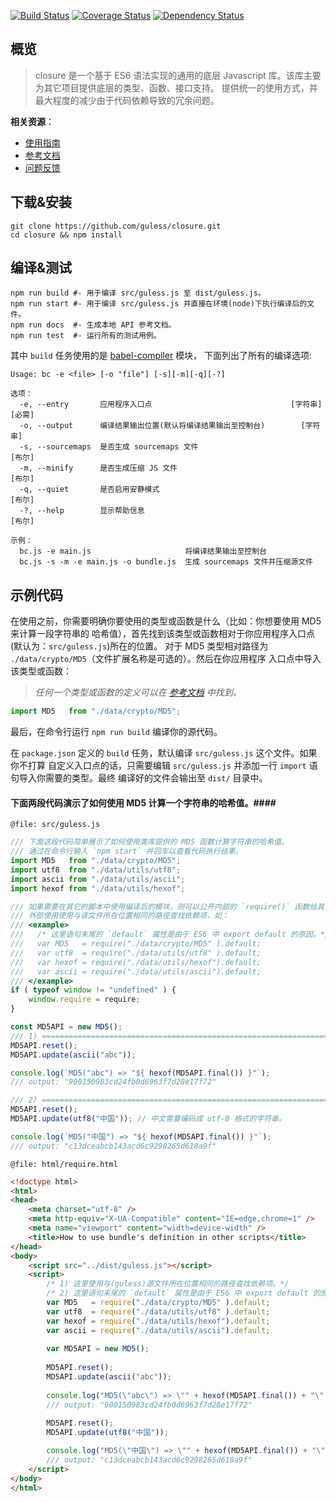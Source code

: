 [![Build Status](https://travis-ci.org/guless/closure.svg?branch=dev)](https://travis-ci.org/guless/closure) [![Coverage Status](https://coveralls.io/repos/github/guless/closure/badge.svg?branch=dev)](https://coveralls.io/github/guless/closure?branch=dev) [![Dependency Status](https://www.versioneye.com/user/projects/577df14391aab50027c6ca56/badge.svg?style=flat-square)](https://www.versioneye.com/user/projects/577df14391aab50027c6ca56)


## 概览 ##
> closure 是一个基于 ES6 语法实现的通用的底层 Javascript 库。该库主要为其它项目提供底层的类型、函数、接口支持。
> 提供统一的使用方式，并最大程度的减少由于代码依赖导致的冗余问题。

**相关资源**：
- [使用指南](http://docs.guless.com/tutorial/)
- [参考文档](http://docs.guless.com/)
- [问题反馈](https://github.com/guless/closure/issues)

## 下载&安装 ##
```shell
git clone https://github.com/guless/closure.git
cd closure && npm install
```

## 编译&测试 ##
```shell
npm run build #- 用于编译 src/guless.js 至 dist/guless.js。
npm run start #- 用于编译 src/guless.js 并直接在环境(node)下执行编译后的文件。
npm run docs  #- 生成本地 API 参考文档。
npm run test  #- 运行所有的测试用例。
```

其中 `build` 任务使用的是 [babel-compiler](https://github.com/guless/babel-compiler) 模块，
下面列出了所有的编译选项:
```
Usage: bc -e <file> [-o "file"] [-s][-m][-q][-?]

选项：
  -e, --entry       应用程序入口点                               [字符串] [必需]
  -o, --output      编译结果输出位置(默认将编译结果输出至控制台)        [字符串]
  -s, --sourcemaps  是否生成 sourcemaps 文件                              [布尔]
  -m, --minify      是否生成压缩 JS 文件                                  [布尔]
  -q, --quiet       是否启用安静模式                                      [布尔]
  -?, --help        显示帮助信息                                          [布尔]

示例：
  bc.js -e main.js                     将编译结果输出至控制台
  bc.js -s -m -e main.js -o bundle.js  生成 sourcemaps 文件并压缩源文件
```

## 示例代码 ##
在使用之前，你需要明确你要使用的类型或函数是什么（比如：你想要使用 MD5 来计算一段字符串的
哈希值），首先找到该类型或函数相对于你应用程序入口点(默认为：`src/guless.js`)所在的位置。
对于 MD5 类型相对路径为 `./data/crypto/MD5`（文件扩展名称是可选的）。然后在你应用程序
入口点中导入该类型或函数：

> _任何一个类型或函数的定义可以在 [参考文档](http://docs.guless.com/) 中找到。_

```javascript
import MD5   from "./data/crypto/MD5";
```

最后，在命令行运行 `npm run build` 编译你的源代码。

在 `package.json` 定义的 `build` 任务，默认编译 `src/guless.js` 这个文件。如果你不打算
自定义入口点的话，只需要编辑 `src/guless.js` 并添加一行 `import` 语句导入你需要的类型。最终
编译好的文件会输出至 `dist/` 目录中。


#### 下面两段代码演示了如何使用 MD5 计算一个字符串的哈希值。####
`@file: src/guless.js`
```javascript
/// 下面这段代码简单展示了如何使用类库提供的 MD5 函数计算字符串的哈希值。
/// 通过在命令行输入 `npm start` 并回车以查看代码执行结果。
import MD5   from "./data/crypto/MD5";
import utf8  from "./data/utils/utf8";
import ascii from "./data/utils/ascii";
import hexof from "./data/utils/hexof";

/// 如果需要在其它的脚本中使用编译后的模块，则可以公开内部的 `require()` 函数给其它的脚本使用。
/// 外部使用使用与该文件所在位置相同的路径查找依赖项，如：
/// <example>
///   /* 这里语句末尾的 `default` 属性是由于 ES6 中 export default 的原因。*/
///   var MD5   = require("./data/crypto/MD5" ).default;
///   var utf8  = require("./data/utils/utf8" ).default;
///   var hexof = require("./data/utils/hexof").default;
///   var ascii = require("./data/utils/ascii").default;
/// </example>
if ( typeof window != "undefined" ) {
    window.require = require;
}

const MD5API = new MD5();
/// 1) =========================================================================
MD5API.reset();
MD5API.update(ascii("abc"));

console.log(`MD5("abc") => "${ hexof(MD5API.final()) }"`); 
/// output: "900150983cd24fb0d6963f7d28e17f72"

/// 2) =========================================================================
MD5API.reset();
MD5API.update(utf8("中国")); // 中文需要编码成 utf-8 格式的字符串。

console.log(`MD5("中国") => "${ hexof(MD5API.final()) }"`);
/// output: "c13dceabcb143acd6c9298265d618a9f"
```

`@file: html/require.html`
```html
<!doctype html>
<html>
<head>
    <meta charset="utf-8" />
    <meta http-equiv="X-UA-Compatible" content="IE=edge,chrome=1" />
    <meta name="viewport" content="width=device-width" />
    <title>How to use bundle's definition in other scripts</title>
</head>
<body>
    <script src="../dist/guless.js"></script>
    <script>
        /* 1) 这里使用与(guless)源文件所在位置相同的路径查找依赖项。*/
        /* 2) 这里语句末尾的 `default` 属性是由于 ES6 中 export default 的原因。*/
        var MD5   = require("./data/crypto/MD5" ).default;
        var utf8  = require("./data/utils/utf8" ).default;
        var hexof = require("./data/utils/hexof").default;
        var ascii = require("./data/utils/ascii").default;
        
        var MD5API = new MD5();
        
        MD5API.reset();
        MD5API.update(ascii("abc"));
        
        console.log("MD5(\"abc\") => \"" + hexof(MD5API.final()) + "\" (html script)"); 
        /// output: "900150983cd24fb0d6963f7d28e17f72"
        
        MD5API.reset();
        MD5API.update(utf8("中国"));

        console.log("MD5(\"中国\") => \"" + hexof(MD5API.final()) + "\" (html script)"); 
        /// output: "c13dceabcb143acd6c9298265d618a9f"
    </script>
</body>
</html>
```

